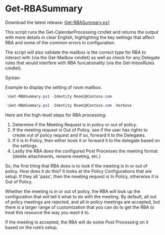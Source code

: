 ﻿# Get-RBASummary

Download the latest release: [Get-RBASummary.ps1](https://github.com/microsoft/CSS-Exchange/releases/latest/download/Get-RBASummary.ps1)


This script runs the Get-CalendarProcessing cmdlet and returns the output with more details in clear English, highlighting the key settings that affect RBA and some of the common errors in configuration.

The script will also validate the mailbox is the correct type for RBA to interact with (via the Get-Mailbox cmdlet) as well as check for any Delegate rules that would interfere with RBA funcationality (via the Get-InboxRules cmdlet).  


Syntax:

Example to display the setting of room mailbox.
```PowerShell
.\Get-RBASummary.ps1 -Identity Room1@Contoso.com

.\Get-RBASummary.ps1 -Identity Room1@Contoso.com -Verbose
```

Here are the high-level steps for RBA processing:
1. Determine if the Meeting Request is in policy or out of policy.
2. If the meeting request is Out of Policy, see if the user has rights to create out of policy request and if so, forward it to the Delegates.
3. If it is In Policy, then either book it or forward it to the delegate based on the settings.
4. Lastly the RBA does the configured Post Processes the meeting format (delete attachments, rename meeting, etc.)

So, the first thing that RBA does is to look if the meeting is in or out of policy.  How does it do this? It looks at the Policy Configurations that are setup. If they all 'pass', then the meeting request is In Policy, otherwise it is Out of Policy.

Whether the meeting is in or out of policy, the RBA will look up the configuration that will tell it what to do with the meeting. By default, all out of policy meetings are rejected, and all in policy meetings are accepted, but there is a larger range of customization that you can do to get the RBA to treat this resource the way you want it to.

If the meeting is accepted, the RBA will do some Post Processing on it based on the rule’s setup. 
